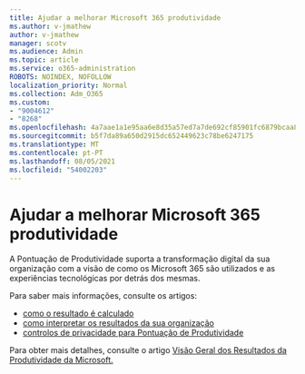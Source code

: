 ```yaml
---
title: Ajudar a melhorar Microsoft 365 produtividade
ms.author: v-jmathew
author: v-jmathew
manager: scotv
ms.audience: Admin
ms.topic: article
ms.service: o365-administration
ROBOTS: NOINDEX, NOFOLLOW
localization_priority: Normal
ms.collection: Adm_O365
ms.custom:
- "9004612"
- "8268"
ms.openlocfilehash: 4a7aae1a1e95aa6e8d35a57ed7a7de692cf85901fc6879bcaa8dade37456eba3
ms.sourcegitcommit: b5f7da89a650d2915dc652449623c78be6247175
ms.translationtype: MT
ms.contentlocale: pt-PT
ms.lasthandoff: 08/05/2021
ms.locfileid: "54002203"
---
```

# <a name="help-improve-microsoft-365-productivity"></a>Ajudar a melhorar Microsoft 365 produtividade

A Pontuação de Produtividade suporta a transformação digital da sua organização com a visão de como os Microsoft 365 são utilizados e as experiências tecnológicas por detrás dos mesmas.

Para saber mais informações, consulte os artigos:

- [como o resultado é calculado](https://docs.microsoft.com/microsoft-365/admin/productivity/productivity-score)
- [como interpretar os resultados da sua organização](https://docs.microsoft.com/microsoft-365/admin/productivity/productivity-score)
- [controlos de privacidade para Pontuação de Produtividade](https://docs.microsoft.com/microsoft-365/admin/productivity/privacy)

Para obter mais detalhes, consulte o artigo [Visão Geral dos Resultados da Produtividade da Microsoft.](https://docs.microsoft.com/microsoft-365/admin/productivity/productivity-score)
